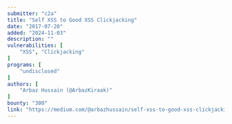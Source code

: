 ```yaml
---
submitter: "c2a"
title: "Self XSS to Good XSS Clickjacking"
date: "2017-07-20"
added: "2024-11-03"
description: ""
vulnerabilities: [
    "XSS", "Clickjacking"
]
programs: [
    "undisclosed"
]
authors: [
    "Arbaz Hussain (@ArbazKiraak)"
]
bounty: "300"
link: "https://medium.com/@arbazhussain/self-xss-to-good-xss-clickjacking-6db43b44777e"
---
```




